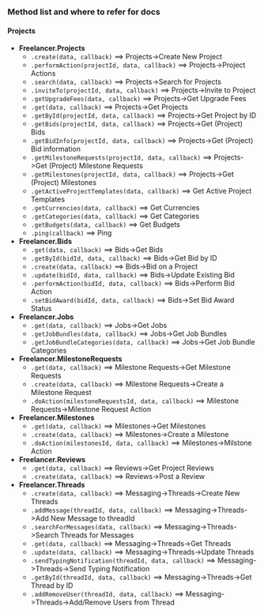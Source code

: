 ### Method list and where to refer for docs

#### Projects
* **Freelancer.Projects**
  * `.create(data, callback)` ==> Projects->Create New Project
  * `.performAction(projectId, data, callback)` ==> Projects->Project Actions
  * `.search(data, callback)` ==> Projects->Search for Projects
  * `.inviteTo(projectId, data, callback)` ==> Projects->Invite to Project
  * `.getUpgradeFees(data, callback)` ==> Projects->Get Upgrade Fees
  * `.get(data, callback)` ==> Projects->Get Projects
  * `.getById(projectId, data, callback)` ==> Projects->Get Project by ID
  * `.getBids(projectId, data, callback)` ==> Projects->Get (Project) Bids
  * `.getBidInfo(projectId, data, callback)` ==> Projects->Get (Project) Bid information
  * `.getMilestoneRequests(projectId, data, callback)` ==> Projects->Get (Project) Milestone Requests
  * `.getMilestones(projectId, data, callback)` ==> Projects->Get (Project) Milestones
  * `.getActiveProjectTemplates(data, callback)` ==> Get Active Project Templates
  * `.getCurrencies(data, callback)` ==> Get Currencies
  * `.getCategories(data, callback)` ==> Get Categories
  * `.getBudgets(data, callback)` ==> Get Budgets
  * `.ping(callback)` ==> Ping
* **Freelancer.Bids**
  * `.get(data, callback)` ==> Bids->Get Bids
  * `.getById(bidId, data, callback)` ==> Bids->Get Bid by ID
  * `.create(data, callback)` ==> Bids->Bid on a Project
  * `.update(bidId, data, callback)` ==> Bids->Update Existing Bid
  * `.performAction(bidId, data, callback)` ==> Bids->Perform Bid Action
  * `.setBidAward(bidId, data, callback)` ==> Bids->Set Bid Award Status
* **Freelancer.Jobs**
  * `.get(data, callback)` ==> Jobs->Get Jobs
  * `.getJobBundles(data, callback)` ==> Jobs->Get Job Bundles
  * `.getJobBundleCategories(data, callback)` ==> Jobs->Get Job Bundle Categories
* **Freelancer.MilestoneRequests**
  * `.get(data, callback)` ==> Milestone Requests->Get Milestone Requests
  * `.create(data, callback)` ==> Milestone Requests->Create a Milestone Request
  * `.doAction(milestoneRequestsId, data, callback)` ==> Milestone Requests->Milestone Request Action
* **Freelancer.Milestones**
  * `.get(data, callback)` ==> Milestones->Get Milestones
  * `.create(data, callback)` ==> Milestones->Create a Milestone
  * `.doAction(milestonesId, data, callback)` ==> Milestones->Milstone Action
* **Freelancer.Reviews**
  * `.get(data, callback)` ==> Reviews->Get Project Reviews
  * `.create(data, callback)` ==> Reviews->Post a Review
* **Freelancer.Threads**
  * `.create(data, callback)` ==> Messaging->Threads->Create New Threads
  * `.addMessage(threadId, data, callback)` ==> Messaging->Threads->Add New Message to threadId
  * `.searchForMessages(data, callback)` ==> Messaging->Threads->Search Threads for Messages
  * `.get(data, callback)` ==> Messaging->Threads->Get Threads
  * `.update(data, callback)` ==> Messaging->Threads->Update Threads
  * `.sendTypingNotification(threadId, data, callback)` ==> Messaging->Threads->Send Typing Notification
  * `.getById(threadId, data, callback)` ==> Messaging->Threads->Get Thread by ID
  * `.addRemoveUser(threadId, data, callback)` ==> Messaging->Threads->Add/Remove Users from Thread
